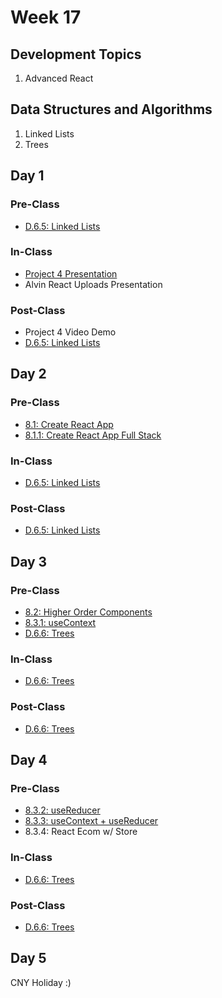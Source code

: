 # Week 17

## Development Topics

1. Advanced React

## Data Structures and Algorithms

1. Linked Lists
2. Trees

## Day 1

### Pre-Class

* [D.6.5: Linked Lists](../../data-structures-and-algorithms/d.6-data-structures/d.6.5-linked-lists.md)

### In-Class

* [Project 4 Presentation](../../course-logistics/course-methodology.md#project-presentations)
* Alvin React Uploads Presentation

### Post-Class

* Project 4 Video Demo
* [D.6.5: Linked Lists](../../data-structures-and-algorithms/d.6-data-structures/d.6.5-linked-lists.md)

## Day 2

### Pre-Class

* [8.1: Create React App](../../8-advanced-react/8.1-create-react-app/)
* [8.1.1: Create React App Full Stack](../../8-advanced-react/8.1-create-react-app/8.1.1-create-react-app-full-stack-setup.md)

### In-Class

* [D.6.5: Linked Lists](../../data-structures-and-algorithms/d.6-data-structures/d.6.5-linked-lists.md)

### Post-Class

* [D.6.5: Linked Lists](../../data-structures-and-algorithms/d.6-data-structures/d.6.5-linked-lists.md)

## Day 3

### Pre-Class

* [8.2: Higher Order Components](../../8-advanced-react/8.3-higher-order-components.md)
* [8.3.1: useContext](../../8-advanced-react/8.2-usecontext/8.3.1-usecontext.md)
* [D.6.6: Trees](../../data-structures-and-algorithms/d.6-data-structures/d.6.6-trees.md)

### In-Class

* [D.6.6: Trees](../../data-structures-and-algorithms/d.6-data-structures/d.6.6-trees.md)

### **Post-Class**

* [D.6.6: Trees](../../data-structures-and-algorithms/d.6-data-structures/d.6.6-trees.md)

## Day 4

### Pre-Class

* [8.3.2: useReducer](../../8-advanced-react/8.2-usecontext/8.3.2-usereducer.md)
* [8.3.3: useContext + useReducer](../../8-advanced-react/8.2-usecontext/8.3.3-usecontext-+-usereducer.md)
* 8.3.4: React Ecom w/ Store

### **In-Class**

* [D.6.6: Trees](../../data-structures-and-algorithms/d.6-data-structures/d.6.6-trees.md)

### **Post-Class**

* [D.6.6: Trees](../../data-structures-and-algorithms/d.6-data-structures/d.6.6-trees.md)

## Day 5

CNY Holiday :\)

